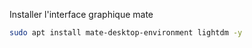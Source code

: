 Installer l'interface graphique mate
```bash
sudo apt install mate-desktop-environment lightdm -y
```


